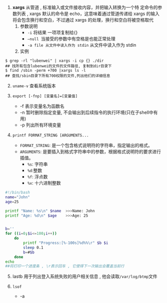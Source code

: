 1. **xargs** 从管道 , 标准输入或文件接收内容，并把输入转换为一个特 定命令的参数列表  , xargs 默认的命令是 echo，这意味着通过管道传递给 xargs 的输入将会包含换行和空白，不过通过 xargs 的处理，换行和空白将被空格取代
	1. 参数说明
		- `-i` 将结果 一项项复制给{}
		- `–null `当接受的参数中有空格是也能正常处理
		- `-a file 从文件中读入作为 stdin`   从文件中读入作为 stdin
	1. 实例 
```shell
$ grep -rl "lubenwei" | xargs -i cp {} ./dir
## 找所有包含lubenwei的文件的文件路径, 复制到dir目录下
$ find /sbin -perm +700 |xargs ls -l
## 查找/sbin目录下所有700权限的文件,列出他们的详细信息
```


2. `uname-v`   查看系统版本

3. `export [-fnp] [变量名]=[变量值]`
	- -f 表示变量名为函数名
	- -n 暂时删除指定变量, 不会输出到后续指令的执行环境(只在子shell中有用)
	- -p 列出所有环境变量

4. `printf FORMAT_STRING [ARGUMENTS...`
	- `FORMAT_STRING`: 是一个包含格式说明符的字符串，指定输出的格式。
	- `ARGUMENTS`: 是要插入到格式字符串中的参数，根据格式说明符的要求进行插值。
		- `%s`: 字符串
		- `%d`:整数
		- `%f`: 浮点数
		- `%x`: 十六进制整数
```bash
#!/bin/bash
name="John"
age=25

printf "Name: %s\n" $name  >>>Name: John
printf "Age: %d\n" $age    >>>Age: 25


b=''
for ((i=0;$i<=100;i++))
    do
        printf "Progress:[%-100s]%d%%\r" $b $i
	    sleep 0.1
		b=#$b
	done
echo
##将打印一个进度条 , \r表示回车 , 它使得下一次输出会覆盖当前行
```

5. lastb 用于列出登入系统失败的用户相关信息 , 他会读取`/var/log/btmp`文件

6. `lsof` 
	- -a 
